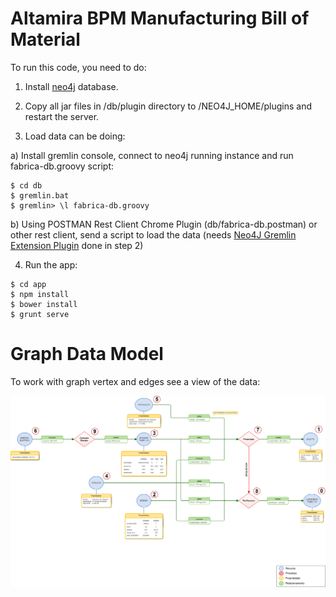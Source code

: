 Altamira BPM Manufacturing Bill of Material
===========================================

To run this code, you need to do: 

1. Install [neo4j](http://neo4j.com/artifact.php?name=neo4j-community_windows_2_1_3.exe) database.

2. Copy all jar files in /db/plugin directory to /NEO4J_HOME/plugins and restart the server.

3. Load data can be doing:

a) Install gremlin console, connect to neo4j running instance and run fabrica-db.groovy script:

```
$ cd db
$ gremlin.bat
$ gremlin> \l fabrica-db.groovy
```

b) Using POSTMAN Rest Client Chrome Plugin (db/fabrica-db.postman) or other rest client, send a script to load the data (needs [Neo4J Gremlin Extension Plugin](http://neo4j-contrib.github.io/gremlin-plugin) done in step 2)

4. Run the app:

```
$ cd app
$ npm install
$ bower install
$ grunt serve
```

Graph Data Model
================

To work with graph vertex and edges see a view of the data:

![Alt text](docs/Processo%20de%20Fabricação.png?raw=true "Fabrica")
